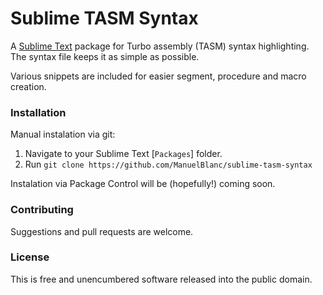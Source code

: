
Sublime TASM Syntax
===================

A [Sublime Text][subl] package for Turbo assembly (TASM) syntax highlighting. The syntax file keeps it as simple as possible.

Various snippets are included for easier segment, procedure and macro creation.


### Installation ###

Manual instalation via git:

1. Navigate to your Sublime Text [`Packages`] folder.
2. Run `git clone https://github.com/ManuelBlanc/sublime-tasm-syntax`

Instalation via Package Control will be (hopefully!) coming soon.


[subl]: http://www.sublimetext.com/
[Packages]: http://docs.sublimetext.info/en/latest/basic_concepts.html#the-packages-directory

### Contributing ###

Suggestions and pull requests are welcome.


### License ###

This is free and unencumbered software released into the public domain.
